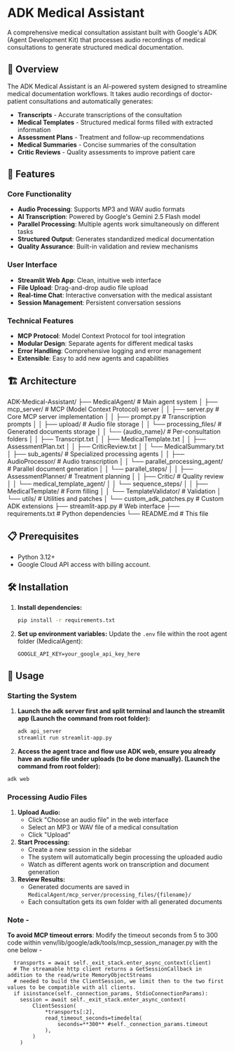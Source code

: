 # ADK Medical Assistant

A comprehensive medical consultation assistant built with Google's ADK (Agent Development Kit) that processes audio recordings of medical consultations to generate structured medical documentation.

## 🏥 Overview

The ADK Medical Assistant is an AI-powered system designed to streamline medical documentation workflows. It takes audio recordings of doctor-patient consultations and automatically generates:

- **Transcripts** - Accurate transcriptions of the consultation
- **Medical Templates** - Structured medical forms filled with extracted information
- **Assessment Plans** - Treatment and follow-up recommendations
- **Medical Summaries** - Concise summaries of the consultation
- **Critic Reviews** - Quality assessments to improve patient care

## 🚀 Features

### Core Functionality
- **Audio Processing**: Supports MP3 and WAV audio formats
- **AI Transcription**: Powered by Google's Gemini 2.5 Flash model
- **Parallel Processing**: Multiple agents work simultaneously on different tasks
- **Structured Output**: Generates standardized medical documentation
- **Quality Assurance**: Built-in validation and review mechanisms

### User Interface
- **Streamlit Web App**: Clean, intuitive web interface
- **File Upload**: Drag-and-drop audio file upload
- **Real-time Chat**: Interactive conversation with the medical assistant
- **Session Management**: Persistent conversation sessions

### Technical Features
- **MCP Protocol**: Model Context Protocol for tool integration
- **Modular Design**: Separate agents for different medical tasks
- **Error Handling**: Comprehensive logging and error management
- **Extensible**: Easy to add new agents and capabilities

## 🏗️ Architecture

ADK-Medical-Assistant/
├── MedicalAgent/                          # Main agent system
│   ├── mcp_server/                        # MCP (Model Context Protocol) server
│   │   ├── server.py                      # Core MCP server implementation
│   │   ├── prompt.py                      # Transcription prompts
│   │   ├── upload/                        # Audio file storage
│   │   └── processing_files/              # Generated documents storage
│   │       └── {audio_name}/              # Per-consultation folders
│   │           ├── Transcript.txt
│   │           ├── MedicalTemplate.txt
│   │           ├── AssessmentPlan.txt
│   │           ├── CriticReview.txt
│   │           └── MedicalSummary.txt
│   ├── sub_agents/                        # Specialized processing agents
│   │   ├── AudioProcessor/                # Audio transcription
│   │   └── parallel_processing_agent/     # Parallel document generation
│   │       └── parallel_steps/
│   │           ├── AssessmentPlanner/     # Treatment planning
│   │           ├── Critic/                # Quality review
│   │           └── medical_template_agent/
│   │               └── sequence_steps/
│   │                   ├── MedicalTemplate/    # Form filling
│   │                   └── TemplateValidator/  # Validation
│   └── utils/                             # Utilities and patches
│       └── custom_adk_patches.py          # Custom ADK extensions
├── streamlit-app.py                       # Web interface
├── requirements.txt                       # Python dependencies
└── README.md                              # This file

## 📋 Prerequisites

- Python 3.12+
- Google Cloud API access with billing account. 

## 🛠️ Installation

1.  **Install dependencies:**
    ```bash
    pip install -r requirements.txt
    ```
2.  **Set up environment variables:** Update the `.env` file within the root agent folder (MedicalAgent):
    ```env
    GOOGLE_API_KEY=your_google_api_key_here
    ```

## 🚦 Usage

### Starting the System

1.  **Launch the adk server first and split terminal and launch the streamlit app (Launch the command from root folder):**
    ```bash
    adk api_server
    streamlit run streamlit-app.py
    ```
2.  **Access the agent trace and flow use ADK web, ensure you already have an audio file under uploads (to be done manually). (Launch the command from root folder):** 
```bash
adk web 
```

### Processing Audio Files

1.  **Upload Audio:**
    -   Click "Choose an audio file" in the web interface
    -   Select an MP3 or WAV file of a medical consultation
    -   Click "Upload"
2.  **Start Processing:**
    -   Create a new session in the sidebar
    -   The system will automatically begin processing the uploaded audio
    -   Watch as different agents work on transcription and document generation
3.  **Review Results:**
    -   Generated documents are saved in `MedicalAgent/mcp_server/processing_files/{filename}/`
    -   Each consultation gets its own folder with all generated documents

### Note - 

**To avoid MCP timeout errors**:
Modify the timeout seconds from 5 to 300 code within venv/lib/google/adk/tools/mcp_session_manager.py with the one below - 

      transports = await self._exit_stack.enter_async_context(client)
      # The streamable http client returns a GetSessionCallback in addition to the read/write MemoryObjectStreams
      # needed to build the ClientSession, we limit then to the two first values to be compatible with all clients.
      if isinstance(self._connection_params, StdioConnectionParams):
        session = await self._exit_stack.enter_async_context(
            ClientSession(
                *transports[:2],
                read_timeout_seconds=timedelta(
                    seconds=**300** #self._connection_params.timeout
                ),
            )
        )
